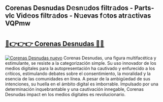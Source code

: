 ## Corenas Desnudas D𝚎sn𝚞dos filtr𝚊dos - Parts-vlc Vid𝚎os filtr𝚊dos - N𝚞evas f𝚘tos atr𝚊ctivas VQPmw

# <h2><a href="http://mb6emg.tromn.icu/?c=Corenas+Desnudas">🔗👉👉👉 Corenas Desnudas 🔗🔗</a></h2>

[![Corenas Desnudas nuevo](https://i.imgur.com/pEAQMta.gif)](http://mb6emg.tromn.icu/?c=Corenas+Desnudas)
Corenas Desnudas, una figura multifacética y estimulante, se resiste a la categorización simple. Su uso innovador de los medios digitales para la autopresentación ha cautivado y enfurecido a los críticos, estimulando debates sobre el consentimiento, la moralidad y la esencia de las comunidades en línea. A pesar de la ambigüedad de sus intenciones, su huella en el ámbito digital es imborrable. Impulsado por una determinación inquebrantable y una cautivación innegable, Corenas Desnudas impact en los medios digitales es revolucionario.
